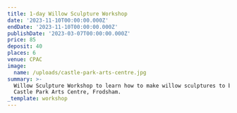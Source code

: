 ```yaml
---
title: 1-day Willow Sculpture Workshop
date: '2023-11-10T00:00:00.000Z'
endDate: '2023-11-10T00:00:00.000Z'
publishDate: '2023-03-07T00:00:00.000Z'
price: 85
deposit: 40
places: 6
venue: CPAC
image:
  name: /uploads/castle-park-arts-centre.jpg
summary: >-
  Willow Sculpture Workshop to learn how to make willow sculptures to be held at
  Castle Park Arts Centre, Frodsham.
_template: workshop
---
```


